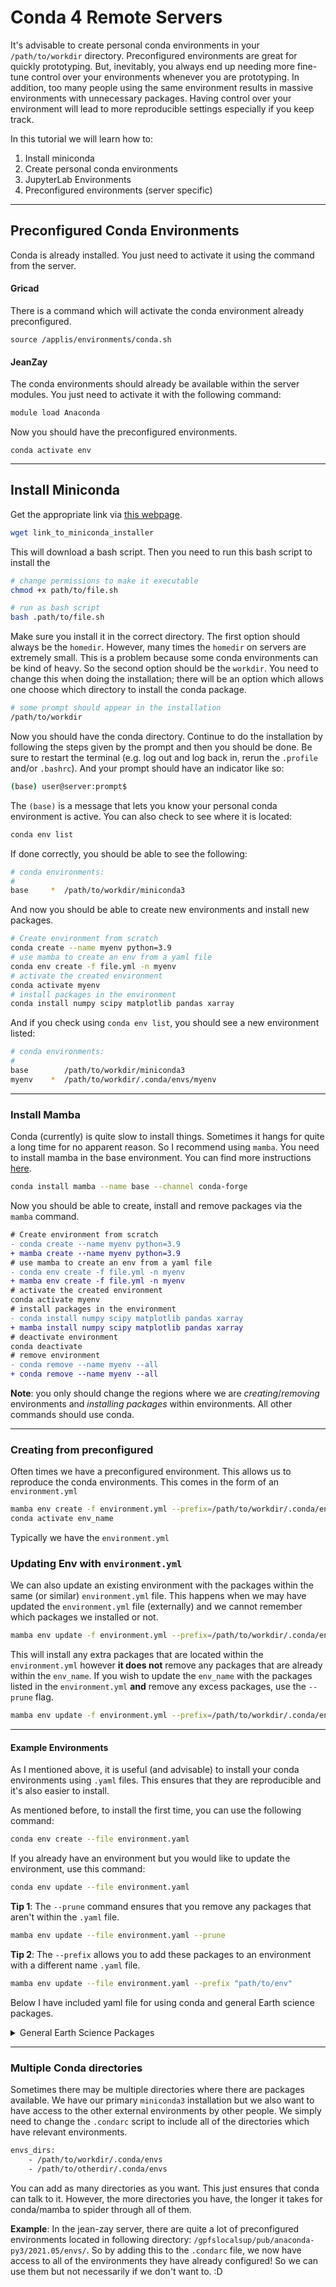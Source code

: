 # Conda 4 Remote Servers

It's advisable to create personal conda environments in your `/path/to/workdir` directory. Preconfigured environments are great for quickly prototyping. But, inevitably, you always end up needing more fine-tune control over your environments whenever you are prototyping. In addition, too many people using the same environment results in massive environments with unnecessary packages. Having control over your environment will lead to more reproducible settings especially if you keep track.

In this tutorial we will learn how to:

1. Install miniconda
2. Create personal conda environments
3. JupyterLab Environments
4. Preconfigured environments (server specific)


---
## Preconfigured Conda Environments 

Conda is already installed. You just need to activate it using the command from the server.


#### Gricad

There is a command which will activate the conda environment already preconfigured.

```
source /applis/environments/conda.sh
```



#### JeanZay

The conda environments should already be available within the server modules. You just need to activate it with the following command:

```bash
module load Anaconda
```

Now you should have the preconfigured environments.

```
conda activate env
```

---
## Install Miniconda


Get the appropriate link via [this webpage](https://docs.conda.io/en/latest/miniconda.html). 

```bash
wget link_to_miniconda_installer
```

This will download a bash script. Then you need to run this bash script to install the

```bash
# change permissions to make it executable
chmod +x path/to/file.sh

# run as bash script
bash .path/to/file.sh
```

Make sure you install it in the correct directory. The first option should always be the `homedir`. However, many times the `homedir` on servers are extremely small. This is a problem because some conda environments can be kind of heavy. So the second option should be the `workdir`. You need to change this when doing the installation; there will be an option which allows one choose which directory to install the conda package.

```bash
# some prompt should appear in the installation
/path/to/workdir
```

Now you should have the conda directory. Continue to do the installation by following the steps given by the prompt and then you should be done. Be sure to restart the terminal (e.g. log out and log back in, rerun the `.profile` and/or `.bashrc`). And your prompt should have an indicator like so:

```bash
(base) user@server:prompt$
```

The `(base)` is a message that lets you know your personal conda environment is active. You can also check to see where it is located:

```bash
conda env list
```

If done correctly, you should be able to see the following:

```bash
# conda environments:
#
base     *  /path/to/workdir/miniconda3
```

And now you should be able to create new environments and install new packages.


```bash
# Create environment from scratch
conda create --name myenv python=3.9
# use mamba to create an env from a yaml file
conda env create -f file.yml -n myenv
# activate the created environment
conda activate myenv
# install packages in the environment
conda install numpy scipy matplotlib pandas xarray
```

And if you check using `conda env list`, you should see a new environment listed:

```bash
# conda environments:
#
base        /path/to/workdir/miniconda3
myenv    *  /path/to/workdir/.conda/envs/myenv
```

---
### Install Mamba

Conda (currently) is quite slow to install things. Sometimes it hangs for quite a long time for no apparent reason. So I recommend using `mamba`. You need to install mamba in the base environment. You can find more instructions [here](https://github.com/mamba-org/mamba).

```bash
conda install mamba --name base --channel conda-forge
```

Now you should be able to create, install and remove packages via the `mamba` command.

```diff
# Create environment from scratch
- conda create --name myenv python=3.9
+ mamba create --name myenv python=3.9
# use mamba to create an env from a yaml file
- conda env create -f file.yml -n myenv
+ mamba env create -f file.yml -n myenv
# activate the created environment
conda activate myenv
# install packages in the environment
- conda install numpy scipy matplotlib pandas xarray
+ mamba install numpy scipy matplotlib pandas xarray
# deactivate environment
conda deactivate
# remove environment
- conda remove --name myenv --all
+ conda remove --name myenv --all
```

**Note**: you only should change the regions where we are *creating*/*removing* environments and  *installing packages* within environments. All other commands should use conda.

---

### Creating from preconfigured

Often times we have a preconfigured environment. This allows us to reproduce the conda environments. This comes in the form of an `environment.yml`

```bash
mamba env create -f environment.yml --prefix=/path/to/workdir/.conda/envs/env_name
conda activate env_name
```

Typically we have the `environment.yml`





### Updating Env with `environment.yml`

We can also update an existing environment with the packages within the same (or similar) `environment.yml` file. This happens when we may have updated the `environment.yml` file (externally) and we cannot remember which packages we installed or not. 

```bash
mamba env update -f environment.yml --prefix=/path/to/workdir/.conda/envs/env_name
```

This will install any extra packages that are located within the `environment.yml` however **it does not** remove any packages that are already within the `env_name`. If you wish to update the `env_name` with the packages listed in the `environment.yml` **and** remove any excess packages, use the `--prune` flag.

```bash
mamba env update -f environment.yml --prefix=/path/to/workdir/.conda/envs/env_name --prune
```



---
#### Example Environments

As I mentioned above, it is useful (and advisable) to install your conda environments using `.yaml` files. This ensures that they are reproducible and it's also easier to install.

As mentioned before, to install the first time, you can use the following command:

```bash
conda env create --file environment.yaml
```

If you already have an environment but you would like to update the environment, use this command:

```bash
conda env update --file environment.yaml
```

**Tip 1**: The `--prune` command ensures that you remove any packages that aren't within the `.yaml` file.


```bash
mamba env update --file environment.yaml --prune
```

**Tip 2**: The `--prefix` allows you to add these packages to an environment with a different name `.yaml` file.


```bash
mamba env update --file environment.yaml --prefix "path/to/env"
```

Below I have included yaml file for using conda and general Earth science packages.

<details>
<summary>General Earth Science Packages</summary>

```yaml
name: earthsci_py39
channels:
- defaults
- conda-forge
dependencies:
- python=3.9
# Standard Libraries
- numpy             # Numerical Linear Algebra
- scipy             # Scientific Computing
- xarray            # Data structures
- pandas            # Data structure
- scikit-learn      # Machine Learning
- scikit-image      # Image Processing
- statsmodels       # Statistical Learning
- pymc3             # Probabilistic programming library
# Plotting
- matplotlib
- seaborn
- bokeh
- plotly::plotly>=4.6.0
- pyviz::geoviews
- conda-forge::cartopy
- datashader
- conda-forge::cmocean
- pyviz::hvplot
- conda-forge::xmovie
# Geospatial packages
- geopandas
- conda-forge::regionmask
- conda-forge::xesmf
- conda-forge::xcube
- conda-forge::rioxarray
- conda-forge::shapely
- conda-forge::pooch
- conda-forge::cftime
- conda-forge::pyinterp
# Scale
- numba
- dask              # Out-of-Core processing
- dask-ml           # Out-of-Core machine learning
# Storage
- hdf5              # standard large storage h5
- conda-forge::zarr
# GUI
- conda-forge::papermill
- conda-forge::nb_conda_kernels     # Access to other conda kernels
- conda-forge::nodejs               # for extensions in jupyterlab
- conda-forge::tqdm   
- ipykernel                         # IMPORTANT: allows other environments to see this environment  
- conda-forge::tqdm             # progress bar  
- pip
- pip:
  # Jupyter
  - ipywidgets
  # Formatters
  - black
  - pylint
  - isort
  - flake8
  - mypy
  - pytest
  # Notebook stuff
  - pyprojroot
  # Extra
  -"git+https://github.com/swartn/cmipdata.git"
  - emukit
  - netCDF4
  - shapely
  - affine
  - netCDF4
  - joblib  # Embarssingly parallel
```

</details>



---

### Multiple Conda directories

Sometimes there may be multiple directories where there are packages available. We have our primary `miniconda3` installation but we also want to have access to the other external environments by other people. We simply need to change the `.condarc` script to include all of the directories which have relevant environments.

```bash
envs_dirs:
    - /path/to/workdir/.conda/envs
    - /path/to/otherdir/.conda/envs
```

You can add as many directories as you want. This just ensures that conda can talk to it. However, the more directories you have, the longer it takes for conda/mamba to spider through all of them.

**Example**: In the jean-zay server, there are quite a lot of preconfigured environments located in following directory: `/gpfslocalsup/pub/anaconda-py3/2021.05/envs/`. So by adding this to the `.condarc` file, we now have access to all of the environments they have already configured! So we can use them but not necessarily if we don't want to. :D



